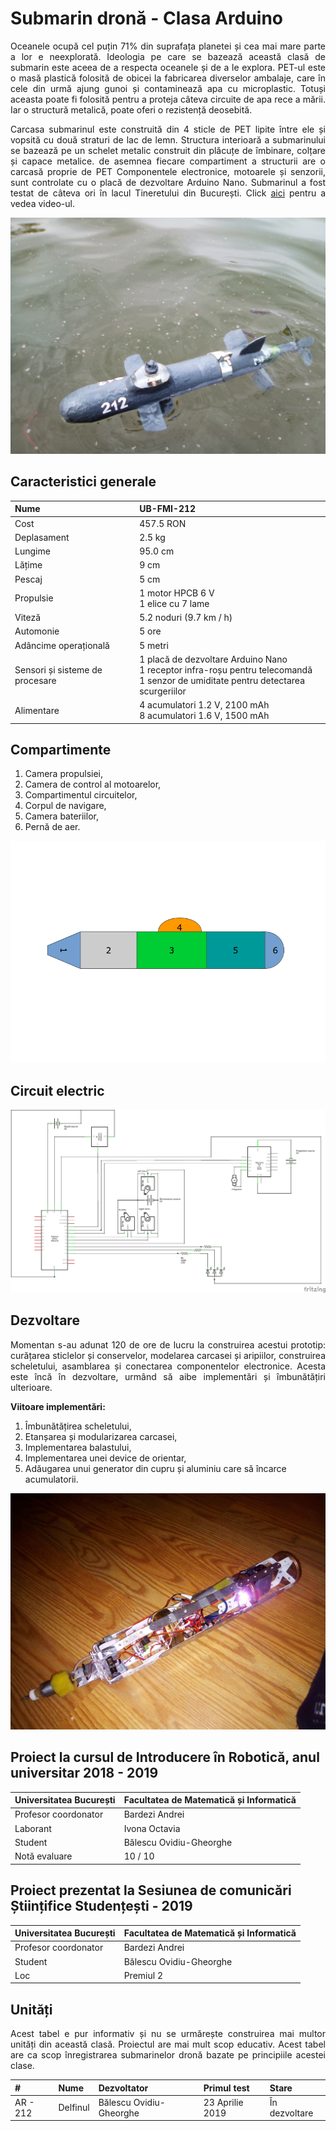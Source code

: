 # Submarin dronă - Clasa Arduino

<p align = "justify">
Oceanele ocupă cel puțin 71% din suprafața planetei și cea mai mare parte a lor e neexplorată. Ideologia pe care se bazează această clasă de submarin este aceea de a respecta oceanele și de a le explora. PET-ul este o masă plastică folosită de obicei la fabricarea diverselor ambalaje, care în cele din urmă ajung gunoi și contaminează apa cu microplastic. Totuși aceasta poate fi folosită pentru a proteja câteva circuite de apa rece a mării. Iar o structură metalică, poate oferi o rezistență deosebită.
</p>

<p align = "justify">
Carcasa submarinul este construită din 4 sticle de PET lipite între ele și vopsită cu două straturi de lac de lemn. Structura interioară a submarinului se bazează pe un schelet metalic construit din plăcuțe de îmbinare, colțare și capace metalice. de asemnea fiecare compartiment a structurii are o carcasă proprie de PET Componentele electronice, motoarele și senzorii, sunt controlate cu o placă de dezvoltare Arduino Nano. Submarinul a fost testat de câteva ori în lacul Tineretului din București. Click <a href = "https://www.youtube.com/watch?v=reCAACpi1qQ" >aici</a> pentru a vedea video-ul. 
</p>

<img src = "https://raw.githubusercontent.com/BalescuOvidiu/Submarin/master/img/onWater.jpg"/>

## Caracteristici generale

| Nume  | UB-FMI-212  |
|:-----------------|:-------------------------|
| Cost  | 457.5 RON   |
| Deplasament   | 2.5 kg  |
| Lungime   | 95.0 cm   |
| Lățime  | 9 cm  |
| Pescaj  | 5 cm  |
| Propulsie   | 1 motor HPCB 6 V <br> 1 elice cu 7 lame   |
| Viteză  | 5.2 noduri (9.7 km / h)   |
| Automonie   | 5 ore   |
| Adâncime operațională   | 5 metri   |
| Sensori și  sisteme de procesare  | 1 placă de dezvoltare Arduino Nano <br> 1 receptor infra-roșu pentru telecomandă <br> 1 senzor de umiditate pentru detectarea scurgeriilor  |
| Alimentare  | 4 acumulatori 1.2 V, 2100 mAh <br> 8 acumulatori 1.6 V, 1500 mAh  |


## Compartimente

1. Camera propulsiei,
2. Camera de control al motoarelor,
3. Compartimentul circuitelor,
4. Corpul de navigare,
5. Camera bateriilor,
6. Pernă de aer.

![Pe lac](https://raw.githubusercontent.com/BalescuOvidiu/Submarin/master/img/parts.png)


## Circuit electric

![Schema](https://raw.githubusercontent.com/BalescuOvidiu/Submarin/master/img/schem.png)


## Dezvoltare

<p align = "justify">
Momentan s-au adunat 120 de ore de lucru la construirea acestui prototip: curățarea sticlelor și conservelor, modelarea carcasei și aripiilor, construirea scheletului, asamblarea și conectarea componentelor electronice.
Acesta este încă în dezvoltare, urmând să aibe implementări și îmbunătățiri ulterioare.
</p>

__Viitoare implementări:__

1. Îmbunătățirea scheletului,
2. Etanșarea și modularizarea carcasei,
3. Implementarea balastului,
4. Implementarea unei device de orientar,
5. Adăugarea unui generator din cupru și aluminiu care să încarce acumulatorii.

![Interior](https://raw.githubusercontent.com/BalescuOvidiu/Submarin/master/img/inside.jpg)


## Proiect la cursul de Introducere în Robotică, anul universitar 2018 - 2019

| Universitatea București | Facultatea de Matematică și Informatică |
|:------------------------|:----------------------------------------|
| Profesor coordonator    | Bardezi Andrei                          |  
| Laborant                | Ivona Octavia                           |
| Student                 | Bălescu Ovidiu-Gheorghe                 |
| Notă evaluare           | 10 / 10                                 |


## Proiect prezentat la Sesiunea de comunicări Științifice Studențești - 2019

| Universitatea București | Facultatea de Matematică și Informatică |
|:------------------------|:----------------------------------------|
| Profesor coordonator    | Bardezi Andrei                          |  
| Student                 | Bălescu Ovidiu-Gheorghe                 |
| Loc                     | Premiul 2                               |


## Unități

<p align = "justify">
Acest tabel e pur informativ și nu se urmărește construirea mai multor unități din această clasă. Proiectul are mai mult scop educativ. Acest tabel are ca scop înregistrarea submarinelor dronă bazate pe principiile acestei clase.
</p>

| # | Nume | Dezvoltator | Primul test | Stare |
|:-|:-|:-|:-|:-|
| AR - 212 | Delfinul | Bălescu Ovidiu-Gheorghe | 23 Aprilie 2019 | În dezvoltare |
